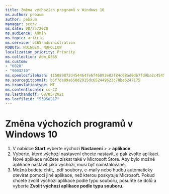 ```yaml
---
title: Změna výchozích programů v Windows 10
ms.author: pebaum
author: pebaum
manager: scotv
ms.date: 08/25/2020
ms.audience: Admin
ms.topic: article
ms.service: o365-administration
ROBOTS: NOINDEX, NOFOLLOW
localization_priority: Priority
ms.collection: Adm_O365
ms.custom:
- "6020"
- "9003210"
ms.openlocfilehash: 115089872d4544647e6f46893e82f84c68ad0db7fd9ba2c454590929f599888e
ms.sourcegitcommit: b5f7da89a650d2915dc652449623c78be6247175
ms.translationtype: MT
ms.contentlocale: cs-CZ
ms.lasthandoff: 08/05/2021
ms.locfileid: "53950217"
---
```

# <a name="change-default-programs-in-windows-10"></a>Změna výchozích programů v Windows 10

1. V nabídce **Start** vyberte výchozí **Nastavení**  >    >  **aplikace**.
2. Vyberte, které výchozí nastavení chcete nastavit, a pak zvolte aplikaci. Nové aplikace můžete získat také v Microsoft Store. Aby bylo možné aplikace nastavit jako výchozí, musí být nainstalované.
3. Možná budete chtít, .pdf soubory, e-maily nebo hudbu automaticky otevírat pomocí jiné aplikace, než kterou poskytuje Microsoft. Pokud chcete zvolit výchozí aplikace podle typu souboru, posuňte se dolů a vyberte  **Zvolit výchozí aplikace podle typu souboru**.